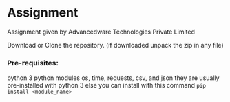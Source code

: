 # Assignment
Assignment given by Advancedware Technologies Private Limited


Download or Clone the repository.
(if downloaded unpack the zip in any file)

### Pre-requisites:
python 3
python modules os, time, requests, csv, and json 
they are usually pre-installed with python 3 else you can install with this command 
```pip install <module_name>```
